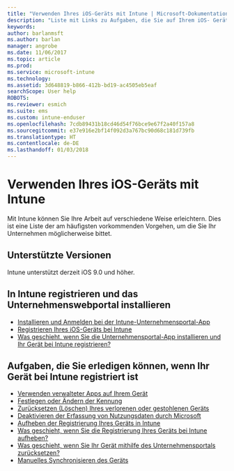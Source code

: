 ```yaml
---
title: "Verwenden Ihres iOS-Geräts mit Intune | Microsoft-Dokumentation"
description: "Liste mit Links zu Aufgaben, die Sie auf Ihrem iOS- Gerät ausführen können, wenn das Gerät bei Intune registriert ist."
keywords: 
author: barlanmsft
ms.author: barlan
manager: angrobe
ms.date: 11/06/2017
ms.topic: article
ms.prod: 
ms.service: microsoft-intune
ms.technology: 
ms.assetid: 3d648819-b866-412b-bd19-ac4505eb5eaf
searchScope: User help
ROBOTS: 
ms.reviewer: esmich
ms.suite: ems
ms.custom: intune-enduser
ms.openlocfilehash: 7cdb89431b18cd46d54f76bce9e67f2a40f157a8
ms.sourcegitcommit: e37e916e2bf14f092d3a767bc90d68c181d739fb
ms.translationtype: HT
ms.contentlocale: de-DE
ms.lasthandoff: 01/03/2018
---
```

# <a name="using-your-ios-device-with-intune"></a>Verwenden Ihres iOS-Geräts mit Intune

Mit Intune können Sie Ihre Arbeit auf verschiedene Weise erleichtern. Dies ist eine Liste der am häufigsten vorkommenden Vorgehen, um die Sie Ihr Unternehmen möglicherweise bittet.

## <a name="supported-versions"></a>Unterstützte Versionen

Intune unterstützt derzeit iOS 9.0 und höher.

## <a name="enrolling-into-intune-and-installing-the-company-portal"></a>In Intune registrieren und das Unternehmenswebportal installieren

- [Installieren und Anmelden bei der Intune-Unternehmensportal-App](install-and-sign-in-to-the-intune-company-portal-app-ios.md)
- [Registrieren Ihres iOS-Geräts bei Intune](enroll-your-device-in-intune-ios.md)
- [Was geschieht, wenn Sie die Unternehmensportal-App installieren und Ihr Gerät bei Intune registrieren?](what-happens-if-you-install-the-Company-Portal-app-and-enroll-your-device-in-intune-ios.md)

## <a name="things-you-can-do-when-your-device-is-enrolled-in-intune"></a>Aufgaben, die Sie erledigen können, wenn Ihr Gerät bei Intune registriert ist

- [Verwenden verwalteter Apps auf Ihrem Gerät](use-managed-apps-on-your-device-ios.md)
- [Festlegen oder Ändern der Kennung](set-or-change-your-passcode-ios.md)
  <!--- [Reset (erase) your lost or stolen device](reset-erase-your-lost-or-stolen-device-ios.md) -->
- [Zurücksetzen (Löschen) Ihres verlorenen oder gestohlenen Geräts](reset-erase-your-device-cpwebsite.md)
- [Deaktivieren der Erfassung von Nutzungsdaten durch Microsoft](turn-off-microsoft-usage-data-collection-ios.md)
- [Aufheben der Registrierung Ihres Geräts in Intune](unenroll-your-device-from-intune-ios.md)
- [Was geschieht, wenn Sie die Registrierung Ihres Geräts bei Intune aufheben?](what-happens-if-you-unenroll-your-device-from-intune-ios.md)
- [Was geschieht, wenn Sie Ihr Gerät mithilfe des Unternehmensportals zurücksetzen?](what-happens-if-you-reset-your-device-using-the-company-portal-ios.md)
- [Manuelles Synchronisieren des Geräts](sync-your-device-manually-ios.md)
